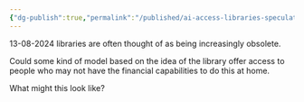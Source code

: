 ```yaml
---
{"dg-publish":true,"permalink":"/published/ai-access-libraries-speculation/","noteIcon":""}
---
```


13-08-2024
libraries are often thought of as being increasingly obsolete. 

Could some kind of model based on the idea of the library offer access to people who may not have the financial capabilities to do this at home. 

What might this look like?
